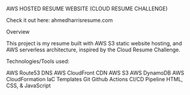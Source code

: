 AWS HOSTED RESUME WEBSITE (CLOUD RESUME CHALLENGE)

Check it out here: ahmedharrisresume.com 


Overview

This project is my resume built with AWS S3 static website hosting, and AWS serverless architecture, inspired by the Cloud Resume Challenge. 



Technologies/Tools used:

AWS Route53 DNS
AWS CloudFront CDN
AWS S3
AWS DynamoDB
AWS CloudFormation IaC Templates 
Git
Github Actions CI/CD Pipeline
HTML, CSS, & JavaScript

